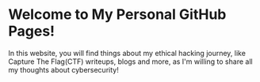 # Welcome to My Personal GitHub Pages!

In this website, you will find things about my ethical hacking journey, like Capture The Flag(CTF) writeups, blogs and more, as I'm willing to share all my thoughts about cybersecurity!